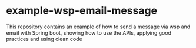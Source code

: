 # example-wsp-email-message
This repository contains an example of how to send a message via wsp and email with Spring boot, showing how to use the APIs, applying good practices and using clean code
